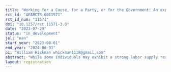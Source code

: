 ```yaml
---
title: "Working for a Cause, for a Party, or for the Government: An experimental investigation of the labor supply responses to charitable giving, political donations, and taxation"
rct_id: "AEARCTR-0011571"
rct_id_num: "11571"
doi: "10.1257/rct.11571-3.0"
date: "2023-07-29"
status: "in_development"
jel: "nan"
start_year: "2023-08-01"
end_year: "2024-06-01"
pi: "William Hickman whickman1118@gmail.com"
abstract: "While some individuals may exhibit a strong labor supply response to taxation, this response may not be the same as if these same individuals, rather than being taxed, were working both for themselves and for a charity or political party they support or oppose. We design an experiment that allows us to compare the labor supply response to taxation to the labor supply responses to donating to charities and political parties. In addition, our design allows us to estimate the effect that allowing people to work for organizations they support (or oppose) has on their labor supply. This may have significant implications for policymakers that want to increase tax revenue without causing the negative labor supply response typically associated with taxation."
layout: registration
---
```


